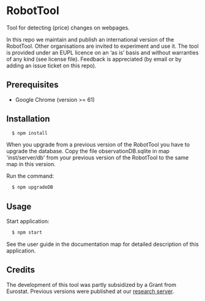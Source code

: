 # RobotTool
Tool for detecting (price) changes on webpages.

In this repo we maintain and publish an international version of the RobotTool.
Other organisations are invited to experiment and use it.
The tool is provided under an EUPL licence on an ‘as is’ basis and without warranties of any kind (see license file).
Feedback is appreciated (by email or by adding an issue ticket on this repo).


## Prerequisites
- Google Chrome (version >= 61)

## Installation

```bash
  $ npm install
```

When you upgrade from a previous version of the RobotTool you have to upgrade the database.
Copy the file observationDB.sqlite in map 'inst/server/db' from your previous version of the RobotTool to the same map in this version.

Run the command:
```bash
  $ npm upgradeDB
```

## Usage

Start application:
```bash
  $ npm start
```

See the user guide in the documentation map for detailed description of this application.

## Credits
The development of this tool was partly subsidized by a Grant from Eurostat. Previous versions were published at our
[research server](http://research.cbs.nl/Projects/RobotTool).